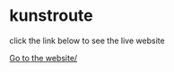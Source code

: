 # kunstroute

<p> click the link below to see the live website</p>
<a href="https://iljavaneck.github.io/kunstroute">Go to the website/</a>
